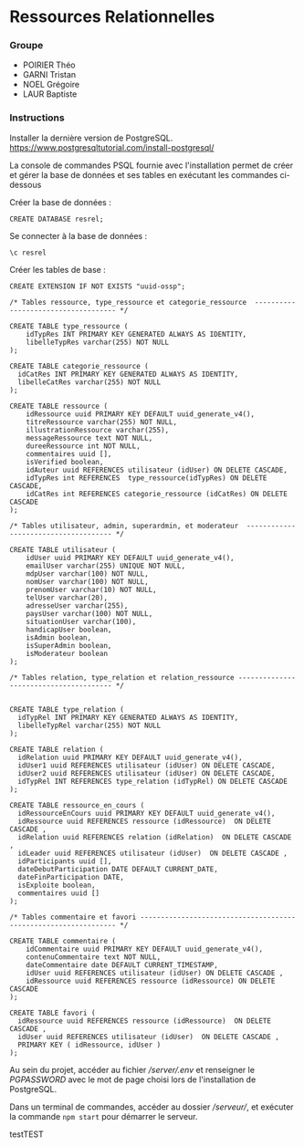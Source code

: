 # Ressources Relationnelles

### Groupe
- POIRIER Théo
- GARNI Tristan
- NOEL Grégoire
- LAUR Baptiste

### Instructions
Installer la dernière version de PostgreSQL.
https://www.postgresqltutorial.com/install-postgresql/

La console de commandes PSQL fournie avec l'installation permet de créer et gérer la base de données 
et ses tables en exécutant les commandes ci-dessous

Créer la base de données :
```
CREATE DATABASE resrel;
```
Se connecter à la base de données :
```
\c resrel
```
Créer les tables de base :
```
CREATE EXTENSION IF NOT EXISTS "uuid-ossp";

/* Tables ressource, type_ressource et categorie_ressource  ------------------------------------ */

CREATE TABLE type_ressource (
    idTypRes INT PRIMARY KEY GENERATED ALWAYS AS IDENTITY,
    libelleTypRes varchar(255) NOT NULL
);

CREATE TABLE categorie_ressource (
  idCatRes INT PRIMARY KEY GENERATED ALWAYS AS IDENTITY,
  libelleCatRes varchar(255) NOT NULL
);

CREATE TABLE ressource (
    idRessource uuid PRIMARY KEY DEFAULT uuid_generate_v4(),
    titreRessource varchar(255) NOT NULL,
    illustrationRessource varchar(255),
    messageRessource text NOT NULL,
    dureeRessource int NOT NULL,
    commentaires uuid [],
    isVerified boolean,
    idAuteur uuid REFERENCES utilisateur (idUser) ON DELETE CASCADE,
    idTypRes int REFERENCES  type_ressource(idTypRes) ON DELETE CASCADE,
    idCatRes int REFERENCES categorie_ressource (idCatRes) ON DELETE CASCADE 
);

/* Tables utilisateur, admin, superardmin, et moderateur  ------------------------------------- */

CREATE TABLE utilisateur (
    idUser uuid PRIMARY KEY DEFAULT uuid_generate_v4(),
    emailUser varchar(255) UNIQUE NOT NULL,
    mdpUser varchar(100) NOT NULL,
    nomUser varchar(100) NOT NULL,
    prenomUser varchar(10) NOT NULL,
    telUser varchar(20),
    adresseUser varchar(255),
    paysUser varchar(100) NOT NULL,
    situationUser varchar(100),
    handicapUser boolean,
    isAdmin boolean,
    isSuperAdmin boolean,
    isModerateur boolean
);

/* Tables relation, type_relation et relation_ressource --------------------------------------- */


CREATE TABLE type_relation (
  idTypRel INT PRIMARY KEY GENERATED ALWAYS AS IDENTITY,
  libelleTypRel varchar(255) NOT NULL
);

CREATE TABLE relation (
  idRelation uuid PRIMARY KEY DEFAULT uuid_generate_v4(),
  idUser1 uuid REFERENCES utilisateur (idUser) ON DELETE CASCADE,
  idUser2 uuid REFERENCES utilisateur (idUser) ON DELETE CASCADE,
  idTypRel INT REFERENCES type_relation (idTypRel) ON DELETE CASCADE 
);

CREATE TABLE ressource_en_cours (
  idRessourceEnCours uuid PRIMARY KEY DEFAULT uuid_generate_v4(),
  idRessource uuid REFERENCES ressource (idRessource)  ON DELETE CASCADE ,
  idRelation uuid REFERENCES relation (idRelation)  ON DELETE CASCADE ,
  idLeader uuid REFERENCES utilisateur (idUser)  ON DELETE CASCADE ,
  idParticipants uuid [],
  dateDebutParticipation DATE DEFAULT CURRENT_DATE,
  dateFinParticipation DATE,
  isExploite boolean,
  commentaires uuid []
);

/* Tables commentaire et favori ---------------------------------------------------------------- */

CREATE TABLE commentaire (
    idCommentaire uuid PRIMARY KEY DEFAULT uuid_generate_v4(),
    contenuCommentaire text NOT NULL,
    dateCommentaire date DEFAULT CURRENT_TIMESTAMP,
    idUser uuid REFERENCES utilisateur (idUser) ON DELETE CASCADE ,
    idRessource uuid REFERENCES ressource (idRessource) ON DELETE CASCADE 
);

CREATE TABLE favori (
  idRessource uuid REFERENCES ressource (idRessource)  ON DELETE CASCADE ,
  idUser uuid REFERENCES utilisateur (idUser)  ON DELETE CASCADE ,
  PRIMARY KEY ( idRessource, idUser )
);
```

Au sein du projet, accéder au fichier */server/.env* et renseigner le *PGPASSWORD* avec le mot de page choisi 
lors de l'installation de PostgreSQL.

Dans un terminal de commandes, accéder au dossier */serveur/*, et exécuter la commande ``npm start``
pour démarrer le serveur.

testTEST